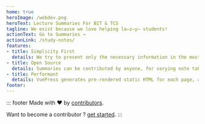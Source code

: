 ```yaml
---
home: true
heroImage: /webdev.png
heroText: Lecture Summaries For BIT & TCS
tagline: We exist because we love helping la̶z̶y̶ students!
actionText: Go to Summaries →
actionLink: /study-notes/
features:
- title: Simplicity First 
  details: We try to present only the necessary information in the most understandable way.
- title: Open Source
  details: Summaries can be contributed by anyone, for varying note taking techniques and explanations.
- title: Performant
  details: VuePress generates pre-rendered static HTML for each page, and runs as an SPA once a page is loaded.
footer:
---
```


::: footer
Made with :heart: by [contributors](/contributors).

Want to become a contributor ? [get started](/contributing).
:::